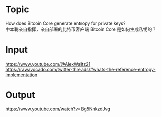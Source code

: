 # Topic
How does Bitcoin Core generate entropy for private keys?  
中本聪亲自指挥，亲自部署的比特币客户端 Bitcoin Core 是如何生成私钥的？  

# Input
https://www.youtube.com/@AlexWaltz21  
https://rawavocado.com/twitter-threads/#whats-the-reference-entropy-implementation  

# Output
https://www.youtube.com/watch?v=Bg5NnkzdJvg  